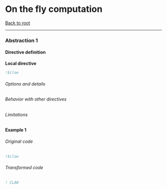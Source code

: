 # On the fly computation
[Back to root](https://github.com/C2SM-RCM/claw-language-definition)

---

### Abstraction 1
#### Directive definition
**Local directive**
```fortran
!$claw
```
<!---  Description of the directive --->

###### Options and details

###### Behavior with other directives

###### Limitations

#### Example 1
###### Original code
```fortran
!$claw
```

###### Transformed code
```fortran
! CLAW
```

